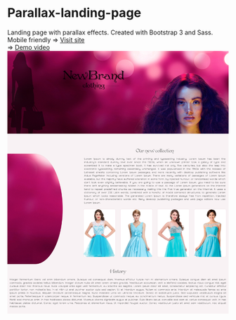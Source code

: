 # Parallax-landing-page
Landing page with parallax effects. Created with Bootstrap 3 and Sass. Mobile friendly
=> [Visit site](https://atanyday.github.io/Parallax-landing-page/)
<br>
=> [Demo video](https://youtu.be/UBt6lz7vXXI?list=PLfslS7IBS7XccqD7Yet2KDusjarx1G2Lv)
<br>
![Picture](Main.jpg)
